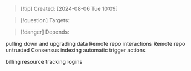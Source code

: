 
>[!tip] Created: [2024-08-06 Tue 10:09]

>[!question] Targets: 

>[!danger] Depends: 

pulling down and upgrading data
Remote repo interactions
Remote repo untrusted
Consensus
indexing
automatic trigger actions

billing
resource tracking
logins